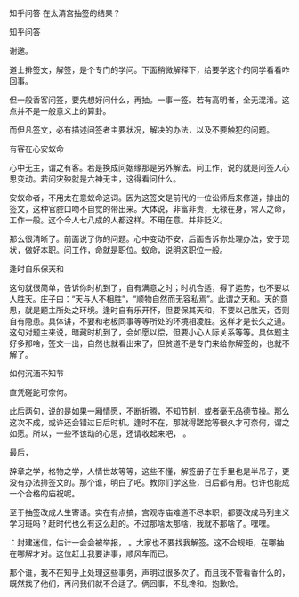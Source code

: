  
 知乎问答 在太清宫抽签的结果？ 
 
 
 
 
 
 知乎问答 
 
 

 

 谢邀。

 道士排签文，解签，是个专门的学问。下面稍微解释下，给要学这个的同学看看咋回事。

 

 但一般香客问签，要先想好问什么，再抽。一事一签。若有高明者，全无混淆。这点并不是一般意义上的算卦。 

 

 而但凡签文，必有描述问签者主要状况，解决的办法，以及不要触犯的问题。

 

 有客在心安蚁命 

 

 心中无主，谓之有客。若是换成问姻缘那是另外解法。问工作，说的就是问签人心思变动。若问灾殃就是六神无主，这得看问什么。

 

 安蚁命者，不用太在意蚁命这词。因为这签文是前代的一位讼师后来修道，排出的签文，这种官腔口吻不自觉的带出来。大体说，非富非贵，无禄在身，常人之命，工作一般。这个今人七八成的人都这样。不用在意。并非贬义。

 

 那么很清晰了。前面说了你的问题。心中变动不安，后面告诉你处理办法，安于现状，做好本职。问工作，命就是职位。蚁命，说明这职位一般。

 

 逢时自乐保天和 

 

 

 这句就很简单，告诉你时机到了，自有满意之时；时机合适，得了运势，也不要以人胜天。庄子曰：“天与人不相胜”，“顺物自然而无容私焉”。此谓之天和。天的意思，就是题主所处之环境。逢时自有乐开怀，但要保其天和，不要以己胜天，否则自有隐患。具体讲，不要和老板同事等等所处的环境相凌胜。这样才是长久之道。这句对题主来说，暗藏时机到了，会如愿以偿，但要小心人际关系等等。具体题主好多那啥，签文一出，自然也就看出来了，但贫道不是专门来给你解签的，也就不解了。

 

 如何沉湎不知节 

 直凭磋跎可奈何。 

 

 此后两句，说的是如果一厢情愿，不断折腾，不知节制，或者毫无品德节操。那么这次不成，或许还会错过日后时机。逢时不在，那就得蹉跎等很久才可奈何，谓之如愿。所以，一些不该动的心思，还请收起来吧， 。

 

 最后，

 

 辞章之学，格物之学，人情世故等等，这些不懂，解签册子在手里也是半吊子，更没有办法排签文的。那个谁，明白了吧。教你们学这些，日后都有用。也许也能成一个合格的庙祝呢。 

 

 至于抽签改成人生寄语。实在有点搞，宫观寺庙难道不尽本职，都要改成马列主义学习班吗？赶时代也么有这么赶的。不过那啥太那啥，我就不那啥了。嘿嘿。

 

 ：封建迷信，估计一会会被举报， 。大家也不要找我解签。这不合规矩，在哪抽在哪解才对。这位赶上我要讲事，顺风车而已。

 那个谁，我不在知乎上处理这些事务，声明过很多次了。而且我不管看香什么的，既然找了他们，再问我们就不合适了。俩回事，不乱搀和。抱歉哈。 